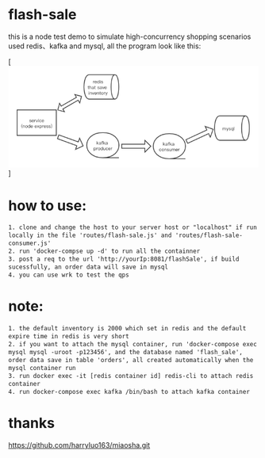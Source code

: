 # flash-sale

this is a node test demo to simulate high-concurrency shopping scenarios used redis、kafka and mysql, all the program look like this:

[![](/public/img/framework.png "framework")]

# how to use:
```
1. clone and change the host to your server host or "localhost" if run locally in the file 'routes/flash-sale.js' and 'routes/flash-sale-consumer.js'
2. run 'docker-compse up -d' to run all the containner
3. post a req to the url 'http://yourIp:8081/flashSale', if build sucessfully, an order data will save in mysql 
4. you can use wrk to test the qps
```

# note:
```
1. the default inventory is 2000 which set in redis and the default expire time in redis is very short
2. if you want to attach the mysql container, run 'docker-compose exec mysql mysql -uroot -p123456', and the database named 'flash_sale', order data save in table 'orders', all created automatically when the mysql container run
3. run docker exec -it [redis container id] redis-cli to attach redis container
4. run docker-compose exec kafka /bin/bash to attach kafka container
```
# thanks

https://github.com/harryluo163/miaosha.git
